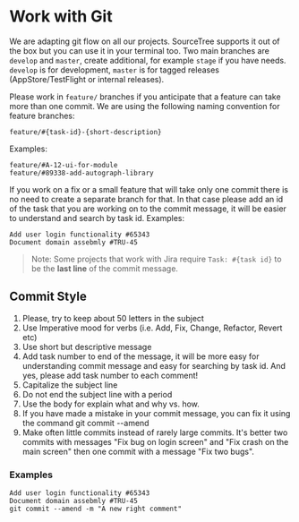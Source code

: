 
# Work with Git

We are adapting git flow on all our projects. SourceTree supports it out of the box but you can use it in your terminal too. Two main branches are `develop` and `master`, create additional, for example `stage` if you have needs. `develop` is for development, `master` is for tagged releases (AppStore/TestFlight or internal releases).

Please work in `feature/` branches if you anticipate that a feature can take more than one commit. We are using the following naming convention for feature branches:
```
feature/#{task-id}-{short-description}
```
Examples:
```
feature/#A-12-ui-for-module
feature/#89338-add-autograph-library
```

If you work on a fix or a small feature that will take only one commit there is no need to create a separate branch for that. In that case please add an id of the task that you are working on to the commit message, it will be easier to understand and search by task id. Examples:
```
Add user login functionality #65343
Document domain assebmly #TRU-45
```
> Note: Some projects that work with Jira require `Task: #{task id}` to be the __last line__ of the commit message.


## Commit Style

1. Please, try to keep about 50 letters in the subject
2. Use Imperative mood for verbs (i.e. Add, Fix, Change, Refactor, Revert etc)
3. Use short but descriptive message
4. Add task number to end of the message, it will be more easy for understanding commit message and easy for searching by task id. And yes, please add task number to each comment!
5. Capitalize the subject line
6. Do not end the subject line with a period
7. Use the body for explain what and why vs. how.
8. If you have made a mistake in your commit message, you can fix it using the command git commit --amend
9. Make often little commits instead of rarely large commits. It's better two commits with messages "Fix bug on login screen" and "Fix crash on the main screen" then one commit with a message "Fix two bugs".

### Examples
```
Add user login functionality #65343
Document domain assebmly #TRU-45
git commit --amend -m "A new right comment"
```

